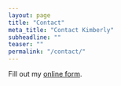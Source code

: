 ```yaml
---
layout: page
title: "Contact"
meta_title: "Contact Kimberly"
subheadline: ""
teaser: ""
permalink: "/contact/"
---
```


<div id="wufoo-zi5qiuf0xegnbl">
Fill out my <a href="https://kimfetti.wufoo.com/forms/zi5qiuf0xegnbl">online form</a>.
</div>
<div id="wuf-adv" style="font-family:inherit;font-size: small;color:#a7a7a7;text-align:center;display:block;"></div>
<script type="text/javascript">var zi5qiuf0xegnbl;(function(d, t) {
var s = d.createElement(t), options = {
'userName':'kimfetti',
'formHash':'zi5qiuf0xegnbl',
'autoResize':true,
'height':'577',
'async':true,
'host':'wufoo.com',
'header':'show',
'ssl':true};
s.src = ('https:' == d.location.protocol ? 'https://' : 'http://') + 'www.wufoo.com/scripts/embed/form.js';
s.onload = s.onreadystatechange = function() {
var rs = this.readyState; if (rs) if (rs != 'complete') if (rs != 'loaded') return;
try { zi5qiuf0xegnbl = new WufooForm();zi5qiuf0xegnbl.initialize(options);zi5qiuf0xegnbl.display(); } catch (e) {}};
var scr = d.getElementsByTagName(t)[0], par = scr.parentNode; par.insertBefore(s, scr);
})(document, 'script');</script>


